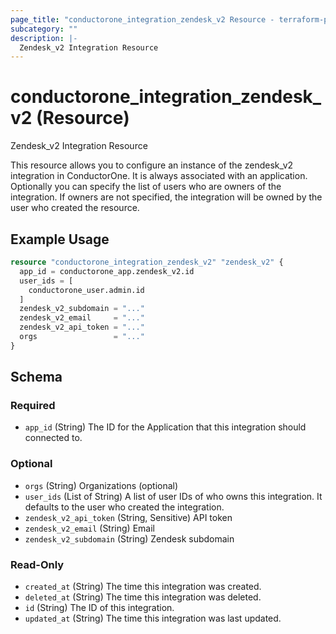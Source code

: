 ```yaml
---
page_title: "conductorone_integration_zendesk_v2 Resource - terraform-provider-conductorone"
subcategory: ""
description: |-
  Zendesk_v2 Integration Resource
---
```


# conductorone_integration_zendesk_v2 (Resource)

Zendesk_v2 Integration Resource

This resource allows you to configure an instance of the zendesk_v2 integration in ConductorOne.
It is always associated with an application. Optionally you can specify the list of users who are owners of the integration.
If owners are not specified, the integration will be owned by the user who created the resource.

## Example Usage

```terraform
resource "conductorone_integration_zendesk_v2" "zendesk_v2" {
  app_id = conductorone_app.zendesk_v2.id
  user_ids = [
    conductorone_user.admin.id
  ]
  zendesk_v2_subdomain = "..."
  zendesk_v2_email     = "..."
  zendesk_v2_api_token = "..."
  orgs                 = "..."
}
```

<!-- schema generated by tfplugindocs -->
## Schema

### Required

- `app_id` (String) The ID for the Application that this integration should connected to.

### Optional

- `orgs` (String) Organizations (optional)
- `user_ids` (List of String) A list of user IDs of who owns this integration. It defaults to the user who created the integration.
- `zendesk_v2_api_token` (String, Sensitive) API token
- `zendesk_v2_email` (String) Email
- `zendesk_v2_subdomain` (String) Zendesk subdomain

### Read-Only

- `created_at` (String) The time this integration was created.
- `deleted_at` (String) The time this integration was deleted.
- `id` (String) The ID of this integration.
- `updated_at` (String) The time this integration was last updated.
